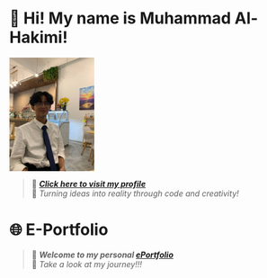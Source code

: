 # 👋 Hi! My name is Muhammad Al-Hakimi!
<img align="center" width="30%" src = "pics/photo_6246903003319747848_y.jpg" ><br>
> 🌟 _**[Click here to visit my profile](https://github.com/allhkimi)**_ <br>
> 🌟 *Turning ideas into reality through code and creativity!* 

# 🌐 E-Portfolio
> 🚀 _**Welcome to my personal [ePortfolio](https://allhkimi.github.io/)**_ <br>
> 🚀 _Take a look at my journey!!!_

